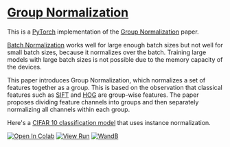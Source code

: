 # [Group Normalization](https://nn.labml.ai/normalization/group_norm/index.html)

This is a [PyTorch](https://pytorch.org) implementation of
the [Group Normalization](https://arxiv.org/abs/1803.08494) paper.

[Batch Normalization](https://nn.labml.ai/normalization/batch_norm/index.html) works well for large enough batch sizes
but not well for small batch sizes, because it normalizes over the batch.
Training large models with large batch sizes is not possible due to the memory capacity of the
devices.

This paper introduces Group Normalization, which normalizes a set of features together as a group.
This is based on the observation that classical features such as
[SIFT](https://en.wikipedia.org/wiki/Scale-invariant_feature_transform) and
[HOG](https://en.wikipedia.org/wiki/Histogram_of_oriented_gradients) are group-wise features.
The paper proposes dividing feature channels into groups and then separately normalizing
all channels within each group.

Here's a [CIFAR 10 classification model](https://nn.labml.ai/normalization/group_norm/experiment.html) that uses instance normalization.

[![Open In Colab](https://colab.research.google.com/assets/colab-badge.svg)](https://colab.research.google.com/github/labmlai/annotated_deep_learning_paper_implementations/blob/master/labml_nn/normalization/group_norm/experiment.ipynb)
[![View Run](https://img.shields.io/badge/labml-experiment-brightgreen)](https://app.labml.ai/run/081d950aa4e011eb8f9f0242ac1c0002)
[![WandB](https://img.shields.io/badge/wandb-run-yellow)](https://wandb.ai/vpj/cifar10/runs/310etthp)